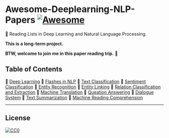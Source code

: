 # Awesome-Deeplearning-NLP-Papers [![Awesome](https://awesome.re/badge-flat.svg)](https://awesome.re)
:blue_book: Reading Lists in Deep Learning and Natural Language Processing.  

**This is a long-term project.**

**BTW, welcome to join me in this paper reading trip.** :raising_hand:
## Table of Contents
:watermelon: [Deep Learning](https://github.com/KaiyuanGao/awesome-deeplearning-nlp-papers/blob/master/doc/deep-learning.md)
:strawberry: [Flashes in NLP](https://github.com/KaiyuanGao/awesome-deeplearning-nlp-papers/blob/master/doc/flashes-in-nlp.md)
:cherries: [Text Classification](https://github.com/KaiyuanGao/awesome-deeplearning-nlp-papers/blob/master/doc/text-classification.md)
:peach: [Sentiment Classification](https://github.com/KaiyuanGao/awesome-deeplearning-nlp-papers/blob/master/doc/sentiment-classification.md)
:melon: [Entity Recognition](https://github.com/KaiyuanGao/awesome-deeplearning-nlp-papers/blob/master/doc/entity-recognition.md)
:banana: [Entity Linking](https://github.com/KaiyuanGao/awesome-deeplearning-nlp-papers/blob/master/doc/entity-linking.md)
:pear: [Relation Classification and Extraction](https://github.com/KaiyuanGao/awesome-deeplearning-nlp-papers/blob/master/doc/relation-extraction.md)
:tangerine: [Machine Translation](https://github.com/KaiyuanGao/awesome-deeplearning-nlp-papers/blob/master/doc/machine-translation.md)
:lemon: [Queation Answering](https://github.com/KaiyuanGao/awesome-deeplearning-nlp-papers/blob/master/doc/queation-answering.md)
:pineapple: [Dialogue System](https://github.com/KaiyuanGao/awesome-deeplearning-nlp-papers/blob/master/doc/dialogue-system.md)
:tomato: [Text Summarization](https://github.com/KaiyuanGao/awesome-deeplearning-nlp-papers/blob/master/doc/text-summarization.md)
:eggplant: [Machine Reading Comprehension](https://github.com/KaiyuanGao/awesome-deeplearning-nlp-papers/blob/master/doc/machine-reading-comprehension.md)

-----
## License

[![CC0](http://i.creativecommons.org/p/zero/1.0/88x31.png)](http://creativecommons.org/publicdomain/zero/1.0/)